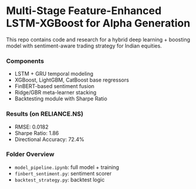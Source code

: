 # Multi-Stage Feature-Enhanced LSTM-XGBoost for Alpha Generation

This repo contains code and research for a hybrid deep learning + boosting model with sentiment-aware trading strategy for Indian equities.

### Components
- LSTM + GRU temporal modeling
- XGBoost, LightGBM, CatBoost base regressors
- FinBERT-based sentiment fusion
- Ridge/GBR meta-learner stacking
- Backtesting module with Sharpe Ratio

### Results (on RELIANCE.NS)
- RMSE: 0.0182
- Sharpe Ratio: 1.86
- Directional Accuracy: 72.4%

### Folder Overview
- `model_pipeline.ipynb`: full model + training
- `finbert_sentiment.py`: sentiment scorer
- `backtest_strategy.py`: backtest logic
